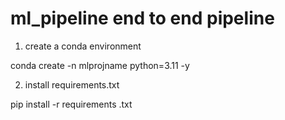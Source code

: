 # ml_pipeline end to end pipeline 

1. create a conda environment 

conda create -n mlprojname python=3.11 -y


2. install requirements.txt

pip install -r requirements .txt